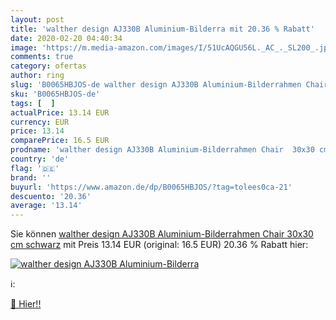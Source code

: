 ```yaml
---
layout: post
title: 'walther design AJ330B Aluminium-Bilderra mit 20.36 % Rabatt'
date: 2020-02-20 04:40:34
image: 'https://m.media-amazon.com/images/I/51UcAQGU56L._AC_._SL200_.jpg'
comments: true
category: ofertas
author: ring
slug: 'B0065HBJOS-de walther design AJ330B Aluminium-Bilderrahmen Chair 30x30...'
sku: 'B0065HBJOS-de'
tags: [  ]
actualPrice: 13.14 EUR
currency: EUR
price: 13.14
comparePrice: 16.5 EUR
prodname: 'walther design AJ330B Aluminium-Bilderrahmen Chair  30x30 cm  schwarz'
country: 'de'
flag: '🇩🇪'
brand: ''
buyurl: 'https://www.amazon.de/dp/B0065HBJOS/?tag=tolees0ca-21'
descuento: '20.36'
average: '13.14'
---
```


Sie können [walther design AJ330B Aluminium-Bilderrahmen Chair  30x30 cm  schwarz](https://www.amazon.de/dp/B0065HBJOS/?tag=tolees0ca-21) mit Preis 13.14 EUR (original: 16.5 EUR) 20.36 % Rabatt hier:

[![walther design AJ330B Aluminium-Bilderra](https://m.media-amazon.com/images/I/51UcAQGU56L._AC_._SL200_.jpg)](https://www.amazon.de/dp/B0065HBJOS/?tag=tolees0ca-21)

ℹ️:


[🛒 Hier!!](https://www.amazon.de/dp/B0065HBJOS/?tag=tolees0ca-21)

